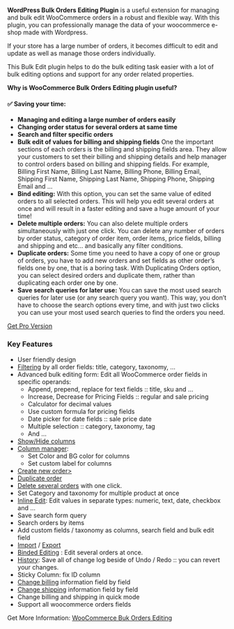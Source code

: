 <strong>WordPress Bulk Orders Editing Plugin</strong> is a useful extension for managing and bulk edit WooCommerce orders in a robust and flexible way. With this plugin, you can professionally manage the data of your woocommerce e-shop made with Wordpress.

If your store has a large number of orders, it becomes difficult to edit and update as well as manage those orders individually.

This Bulk Edit plugin helps to do the bulk editing task easier with a lot of bulk editing options and support for any order related properties.

<strong>Why is WooCommerce Bulk Orders Editing plugin useful?</strong>
<h4>&#9989;&nbsp;Saving your time: </h4>
<ul class="elementor-price-table__features-list">
	<li><strong>Managing and editing a large number of orders easily</strong></li>
	<li><strong>Changing order status for several orders at same time</strong></li>
	<li><strong>Search and filter specific orders</strong></li>
	<li><strong>Bulk edit of values for billing and shipping fields</strong> One the important sections of each orders is the billing and shipping fields area. They allow your customers to set their billing and shipping details and help manager to control orders based on billing and shipping fields. For example, Billing First Name, Billing Last Name, Billing Phone, Billing Email, Shipping First Name, Shipping Last Name, Shipping Phone, Shipping Email and …</li>
	<li><strong>Bind editing:</strong> With this option, you can set the same value of edited orders to all selected orders. This will help you edit several orders at once and will result in a faster editing and save a huge amount of your time!</li>
	<li><strong>Delete multiple orders:</strong> You can also delete multiple orders simultaneously with just one click. You can delete any number of orders by order status, category of order item, order items, price fields, billing and shipping and etc… and basically any filter conditions.</li>
	<li><strong>Duplicate orders:</strong> Some time you need to have a copy of one or group of orders, you have to add new orders and set fields as other order’s fields one by one, that is a boring task. With Duplicating Orders option, you can select desired orders and duplicate them, rather than duplicating each order one by one.</li>
	<li><strong>Save search queries for later use:</strong> You can save the most used search queries for later use (or any search query you want). This way, you don’t have to choose the search options every time, and with just two clicks you can use your most used search queries to find the orders you need. </li>
</ul>


<a href="https://ithemelandco.com/plugins/woocommerce-bulk-orders-editing/?utm_source=github&utm_medium=web_links&utm_campaign=user-lite-buy">Get Pro Version</a>

</p><h3 >Key Features</h3>
<ul>
<li>User friendly design</li>
<li><a href="https://ithemelandco.com/docs/woocommerce-bulk-orders-editing/filter-orders-based-on-order-items-on-woocommerce-bulk-orders-editing/">Filtering</a> by all order fields: title, category, taxonomy, …</li>
<li>Advanced bulk editing form: Edit all WooCommerce order fields in specific operands:
<ul>
<li>Append, prepend, replace for text fields :: title, sku and …</li>
<li>Increase, Decrease for Pricing Fields :: regular and sale pricing</li>
<li>Calculator for decimal values</li>
<li>Use custom formula for pricing fields</li>
<li>Date picker for date fields :: sale price date</li>
<li>Multiple selection :: category, taxonomy, tag</li>
<li>And …</li>
</ul>
</li>
<li><a href="https://ithemelandco.com/docs/woocommerce-bulk-orders-editing/how-to-save-and-load-column-profiles-on-the-woocommerce-bulk-orders-editing-plugin/">Show/Hide columns</a></li>
<li><a href="https://ithemelandco.com/docs/woocommerce-bulk-orders-editing/how-to-manage-order-columns-on-woocommerce-bulk-orders-editing/">Column manager</a>:
<ul>
<li>Set Color and BG color for columns</li>
<li>Set custom label for columns</li>
</ul>
</li>
<li><a href="https://ithemelandco.com/docs/woocommerce-bulk-orders-editing/create-new-order-in-woocommerce-bulk-orders-editing-plugin/">Create new order></a></li>
<li><a href="https://ithemelandco.com/docs/woocommerce-bulk-orders-editing/how-to-duplicate-multi-woocommerce-order-plugin-fast-and-easy/">Duplicate order</a></li>
<li><a href="https://ithemelandco.com/docs/woocommerce-bulk-orders-editing/bulk-delete-multi-woocommerce-orders/">Delete several orders</a> with one click.</li>
<li>Set Category and taxonomy for multiple product at once</li>
<li><a href="https://ithemelandco.com/docs/woocommerce-bulk-orders-editing/how-to-inline-edit-orders-in-woocommerce-bulk-edit-plugin/">Inline Edit</a>: Edit values in separate types: numeric, text, date, checkbox and …</li>
<li>Save search form query</li>
<li>Search orders by items</li>
<li>Add custom fields / taxonomy as columns, search field and bulk edit field</li>
<li><a href="https://ithemelandco.com/docs/woocommerce-bulk-orders-editing/how-to-import-orders-data-to-woocommerce-using-woocommerce-bulk-order-editing-plugin/">Import</a> / <a href="https://ithemelandco.com/docs/woocommerce-bulk-orders-editing/how-to-export-data-from-woocommerce-using-woocommerce-bulk-orders-editing-plugin/">Export</a></li>
<li><a href="https://ithemelandco.com/docs/woocommerce-bulk-orders-editing/how-to-bind-edit-orders-in-woocommerce-bulk-orders-editing-plugin/">Binded Editing</a> : Edit several orders at once.</li>
<li><a href="https://ithemelandco.com/docs/woocommerce-bulk-orders-editing/rollback-to-the-previous-data-in-woocommerce-bulk-orders-editing-plugin/">History</a>: Save all of change log beside of Undo / Redo :: you can revert your changes.</li>
<li>Sticky Column: fix ID column</li>
<li><a href="https://ithemelandco.com/docs/woocommerce-bulk-orders-editing/change-multi-order-billing-fields/">Change billing</a> information field by field</li>
<li><a href="https://ithemelandco.com/docs/woocommerce-bulk-orders-editing/bulk-change-multi-order-shipping-fields/">Change shipping</a> information field by field</li>
<li>Change billing and shipping in quick mode</li>
<li>Support all woocommerce orders fields</li>

</ul>
</p>

Get More Information: <a href="https://ithemelandco.com/plugins/woocommerce-bulk-orders-editing/?utm_source=github&utm_medium=web_links&utm_campaign=user-lite-buy">WooCommerce Buk Orders Editing</a>
